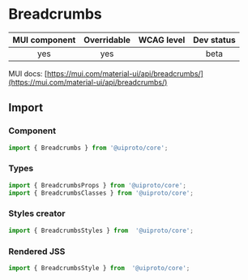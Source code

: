 # Breadcrumbs

MUI component | Overridable | WCAG level | Dev status
:-----------: | :---------: | :--------: | :------------:
yes | yes | | beta

MUI docs: [https://mui.com/material-ui/api/breadcrumbs/](https://mui.com/material-ui/api/breadcrumbs/)

## Import

### Component
```javascript
import { Breadcrumbs } from '@uiproto/core';
```
### Types
```javascript
import { BreadcrumbsProps } from '@uiproto/core';
import { BreadcrumbsClasses } from '@uiproto/core';
```

### Styles creator
```javascript
import { BreadcrumbsStyles } from  '@uiproto/core';
```

### Rendered JSS
```javascript
import { BreadcrumbsStyle } from  '@uiproto/core';
```
